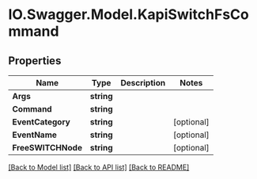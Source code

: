 # IO.Swagger.Model.KapiSwitchFsCommand
## Properties

Name | Type | Description | Notes
------------ | ------------- | ------------- | -------------
**Args** | **string** |  | 
**Command** | **string** |  | 
**EventCategory** | **string** |  | [optional] 
**EventName** | **string** |  | [optional] 
**FreeSWITCHNode** | **string** |  | [optional] 

[[Back to Model list]](../README.md#documentation-for-models) [[Back to API list]](../README.md#documentation-for-api-endpoints) [[Back to README]](../README.md)

